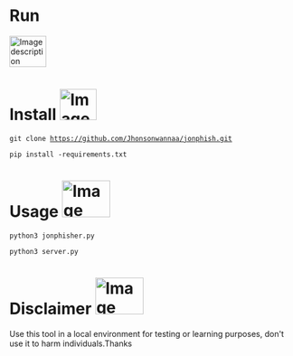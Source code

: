 # Run

<img src="https://i.postimg.cc/15LXGdFj/jp.png" alt="Image description" width="65" height="55">


# Install  <img src="https://th.bing.com/th/id/OIP.bzv7RAtwpbL8hhK_zHjceAAAAA?w=136&h=180&c=7&r=0&o=5&pid=1.7" alt="Image description" width="65" height="55">







<code>git clone https://github.com/Jhonsonwannaa/jonphish.git</code>


<code>pip install -requirements.txt</code>





# Usage <img src="https://th.bing.com/th/id/OIP.s41Z0tfRcuQ-ep4sdtRXQwHaH_?w=170&h=183&c=7&r=0&o=5&pid=1.7" alt="Image description" width="85" height="65">


<code>python3  jonphisher.py</code>



<code>python3 server.py</code>





# Disclaimer <img src="https://th.bing.com/th?id=OIP.0rm5V4oiN1hyu55eRngZ-gHaD3&w=345&h=180&c=8&rs=1&qlt=90&o=6&pid=3.1&rm=2" alt="Image description" width="85" height="65">
Use this tool in a local environment for testing or learning purposes, don't use it to harm individuals.Thanks

